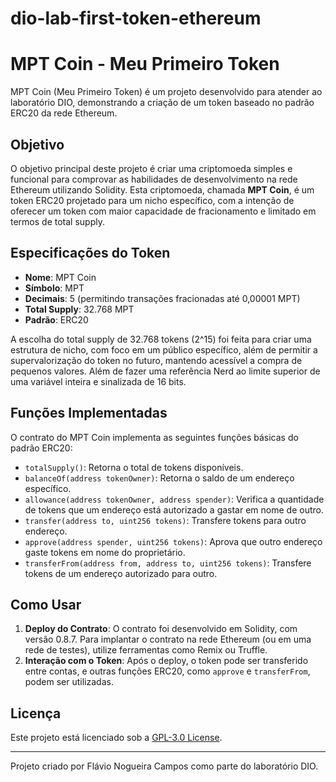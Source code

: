 # dio-lab-first-token-ethereum
# MPT Coin - Meu Primeiro Token

MPT Coin (Meu Primeiro Token) é um projeto desenvolvido para atender ao laboratório DIO, demonstrando a criação de um token baseado no padrão ERC20 da rede Ethereum.

## Objetivo

O objetivo principal deste projeto é criar uma criptomoeda simples e funcional para comprovar as habilidades de desenvolvimento na rede Ethereum utilizando Solidity. Esta criptomoeda, chamada **MPT Coin**, é um token ERC20 projetado para um nicho específico, com a intenção de oferecer um token com maior capacidade de fracionamento e limitado em termos de total supply.

## Especificações do Token

- **Nome**: MPT Coin
- **Símbolo**: MPT
- **Decimais**: 5 (permitindo transações fracionadas até 0,00001 MPT)
- **Total Supply**: 32.768 MPT
- **Padrão**: ERC20

A escolha do total supply de 32.768 tokens (2^15) foi feita para criar uma estrutura de nicho, com foco em um público específico, além de permitir a supervalorização do token no futuro, mantendo acessível a compra de pequenos valores. Além de fazer uma referência Nerd ao limite superior de uma variável inteira e sinalizada de 16 bits.

## Funções Implementadas

O contrato do MPT Coin implementa as seguintes funções básicas do padrão ERC20:

- `totalSupply()`: Retorna o total de tokens disponíveis.
- `balanceOf(address tokenOwner)`: Retorna o saldo de um endereço específico.
- `allowance(address tokenOwner, address spender)`: Verifica a quantidade de tokens que um endereço está autorizado a gastar em nome de outro.
- `transfer(address to, uint256 tokens)`: Transfere tokens para outro endereço.
- `approve(address spender, uint256 tokens)`: Aprova que outro endereço gaste tokens em nome do proprietário.
- `transferFrom(address from, address to, uint256 tokens)`: Transfere tokens de um endereço autorizado para outro.

## Como Usar

1. **Deploy do Contrato**: O contrato foi desenvolvido em Solidity, com versão 0.8.7. Para implantar o contrato na rede Ethereum (ou em uma rede de testes), utilize ferramentas como Remix ou Truffle.
2. **Interação com o Token**: Após o deploy, o token pode ser transferido entre contas, e outras funções ERC20, como `approve` e `transferFrom`, podem ser utilizadas.

## Licença

Este projeto está licenciado sob a [GPL-3.0 License](https://opensource.org/licenses/GPL-3.0).

---

Projeto criado por Flávio Nogueira Campos como parte do laboratório DIO.
